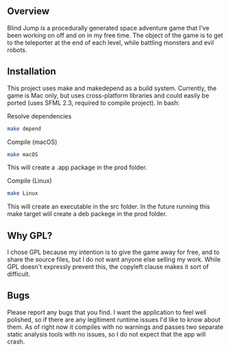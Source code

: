 ## Overview

Blind Jump is a procedurally generated space adventure game that I've been working on off and on in my free time. The object of the game is to get to the teleporter at the end of each level, while battling monsters and evil robots.

## Installation

This project uses make and makedepend as a build system. Currently, the game is Mac only, but uses cross-platform libraries and could easily be ported (uses SFML 2.3, required to compile project). In bash:

Resolve dependencies
```bash
make depend
```

Compile (macOS)
```bash
make macOS
```
This will create a .app package in the prod folder.

Compile (Linux)
```bash
make Linux
```
This will create an executable in the src folder. In the future running this make target will create a deb packege in the prod folder.

## Why GPL?

I chose GPL because my intention is to give the game away for free, and to share the source files, but I do not want anyone else selling my work. While GPL doesn't expressly prevent this, the copyleft clause makes it sort of difficult. 

## Bugs

Please report any bugs that you find. I want the application to feel well polished, so if there are any legitiment runtime issues I'd like to know about them. As of right now it compiles with no warnings and passes two separate static analysis tools with no issues, so I do not expect that the app will crash.
